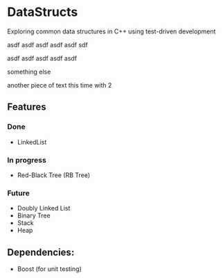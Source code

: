 # DataStructs
Exploring common data structures in C++ using test-driven development

asdf
asdf
asdf
asdf
asdf
sdf

asdf
asdf
asdf
asdf
asdf

something else

another piece of text
this time with 2


## Features

### Done
- LinkedList

### In progress
- Red-Black Tree (RB Tree)

### Future
- Doubly Linked List
- Binary Tree
- Stack
- Heap


##  Dependencies:
- Boost (for unit testing)

